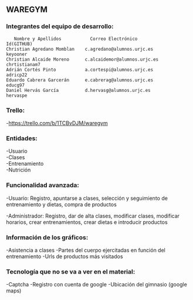 ## WAREGYM
### Integrantes del equipo de desarrollo:
       Nombre y Apellidos           Correo Electrónico               Id(GITHUB)
    Christian Agredano Momblan    c.agredano@alumnos.urjc.es         keyooner
    Christian Alcaide Moreno      c.alcaidemor@alumnos.urjc.es       chrtistianam7
    Adrián Cortés Pinto           a.cortespi@alumnos.urjc.es         adricp22
    Eduardo Cabrera Garcerán      e.cabrerag@alumnos.urjc.es         educg97
    Daniel Hervás García          d.hervasg@alumnos.urjc.es          hervaspe
 
 ### Trello: 
-https://trello.com/b/1TCBvDJM/waregym
 
 ### Entidades: 
-Usuario  
-Clases  
-Entrenamiento  
-Nutrición
 
 ### Funcionalidad avanzada:
-Usuario: Registro, apuntarse a clases, selección y seguimiento de entrenamiento y dietas, compra de productos

-Administrador: Registro, dar de alta clases, modificar clases, modificar horarios, crear entrenamientos, crear dietas e introducir       productos

### Información de los gráficos:
-Asistencia a clases
-Partes del cuerpo ejercitadas en función del entrenamiento
-Urls de productos más visitados

### Tecnología que no se va a ver en el material:
-Captcha
-Registro con cuenta de google
-Ubicación del gimnasio (google maps)
